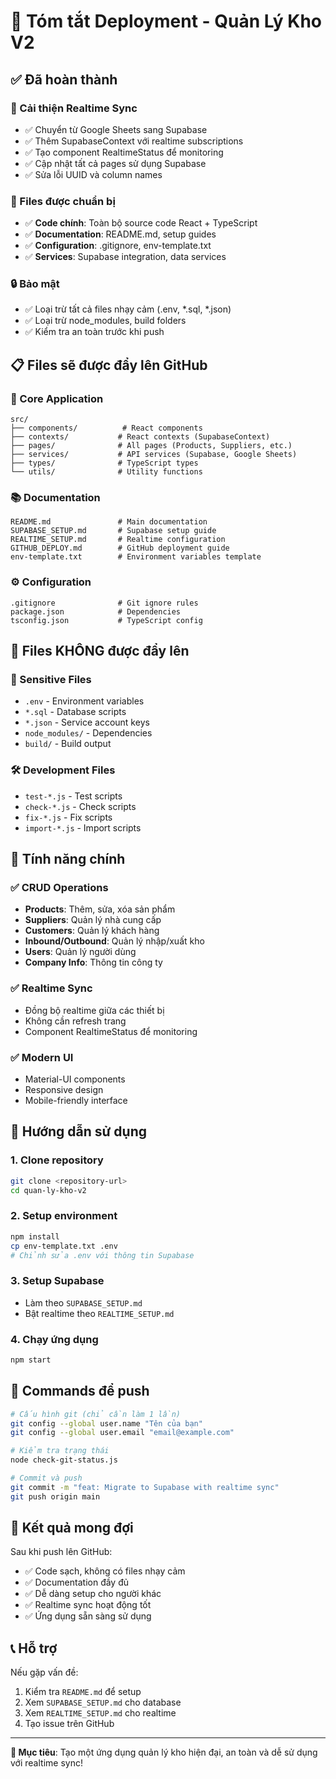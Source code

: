 # 🚀 Tóm tắt Deployment - Quản Lý Kho V2

## ✅ Đã hoàn thành

### 🔧 Cải thiện Realtime Sync
- ✅ Chuyển từ Google Sheets sang Supabase
- ✅ Thêm SupabaseContext với realtime subscriptions
- ✅ Tạo component RealtimeStatus để monitoring
- ✅ Cập nhật tất cả pages sử dụng Supabase
- ✅ Sửa lỗi UUID và column names

### 📁 Files được chuẩn bị
- ✅ **Code chính**: Toàn bộ source code React + TypeScript
- ✅ **Documentation**: README.md, setup guides
- ✅ **Configuration**: .gitignore, env-template.txt
- ✅ **Services**: Supabase integration, data services

### 🔒 Bảo mật
- ✅ Loại trừ tất cả files nhạy cảm (.env, *.sql, *.json)
- ✅ Loại trừ node_modules, build folders
- ✅ Kiểm tra an toàn trước khi push

## 📋 Files sẽ được đẩy lên GitHub

### 🎯 Core Application
```
src/
├── components/          # React components
├── contexts/           # React contexts (SupabaseContext)
├── pages/              # All pages (Products, Suppliers, etc.)
├── services/           # API services (Supabase, Google Sheets)
├── types/              # TypeScript types
└── utils/              # Utility functions
```

### 📚 Documentation
```
README.md               # Main documentation
SUPABASE_SETUP.md       # Supabase setup guide
REALTIME_SETUP.md       # Realtime configuration
GITHUB_DEPLOY.md        # GitHub deployment guide
env-template.txt        # Environment variables template
```

### ⚙️ Configuration
```
.gitignore              # Git ignore rules
package.json            # Dependencies
tsconfig.json           # TypeScript config
```

## 🚫 Files KHÔNG được đẩy lên

### 🔐 Sensitive Files
- `.env` - Environment variables
- `*.sql` - Database scripts
- `*.json` - Service account keys
- `node_modules/` - Dependencies
- `build/` - Build output

### 🛠️ Development Files
- `test-*.js` - Test scripts
- `check-*.js` - Check scripts
- `fix-*.js` - Fix scripts
- `import-*.js` - Import scripts

## 🎯 Tính năng chính

### ✅ CRUD Operations
- **Products**: Thêm, sửa, xóa sản phẩm
- **Suppliers**: Quản lý nhà cung cấp
- **Customers**: Quản lý khách hàng
- **Inbound/Outbound**: Quản lý nhập/xuất kho
- **Users**: Quản lý người dùng
- **Company Info**: Thông tin công ty

### ✅ Realtime Sync
- Đồng bộ realtime giữa các thiết bị
- Không cần refresh trang
- Component RealtimeStatus để monitoring

### ✅ Modern UI
- Material-UI components
- Responsive design
- Mobile-friendly interface

## 🚀 Hướng dẫn sử dụng

### 1. Clone repository
```bash
git clone <repository-url>
cd quan-ly-kho-v2
```

### 2. Setup environment
```bash
npm install
cp env-template.txt .env
# Chỉnh sửa .env với thông tin Supabase
```

### 3. Setup Supabase
- Làm theo `SUPABASE_SETUP.md`
- Bật realtime theo `REALTIME_SETUP.md`

### 4. Chạy ứng dụng
```bash
npm start
```

## 🔧 Commands để push

```bash
# Cấu hình git (chỉ cần làm 1 lần)
git config --global user.name "Tên của bạn"
git config --global user.email "email@example.com"

# Kiểm tra trạng thái
node check-git-status.js

# Commit và push
git commit -m "feat: Migrate to Supabase with realtime sync"
git push origin main
```

## 🎉 Kết quả mong đợi

Sau khi push lên GitHub:
- ✅ Code sạch, không có files nhạy cảm
- ✅ Documentation đầy đủ
- ✅ Dễ dàng setup cho người khác
- ✅ Realtime sync hoạt động tốt
- ✅ Ứng dụng sẵn sàng sử dụng

## 📞 Hỗ trợ

Nếu gặp vấn đề:
1. Kiểm tra `README.md` để setup
2. Xem `SUPABASE_SETUP.md` cho database
3. Xem `REALTIME_SETUP.md` cho realtime
4. Tạo issue trên GitHub

---

**🎯 Mục tiêu**: Tạo một ứng dụng quản lý kho hiện đại, an toàn và dễ sử dụng với realtime sync! 